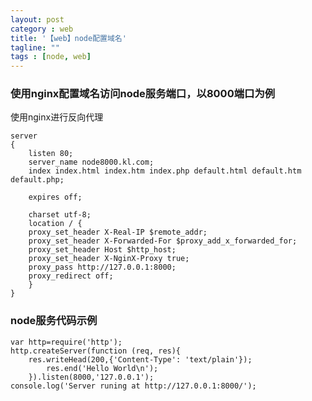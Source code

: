 ```yaml
---
layout: post
category : web
title: '【web】node配置域名'
tagline: ""
tags : [node, web]
---
```


### 使用nginx配置域名访问node服务端口，以8000端口为例

使用nginx进行反向代理

	server
    {
        listen 80;
        server_name node8000.kl.com;
        index index.html index.htm index.php default.html default.htm default.php;

        expires off;

        charset utf-8;
	    location / {
	    proxy_set_header X-Real-IP $remote_addr;
	    proxy_set_header X-Forwarded-For $proxy_add_x_forwarded_for;
	    proxy_set_header Host $http_host;
	    proxy_set_header X-NginX-Proxy true;
	    proxy_pass http://127.0.0.1:8000;
	    proxy_redirect off;
	    }
    }

<!--break-->

### node服务代码示例

	var http=require('http');
	http.createServer(function (req, res){
	    res.writeHead(200,{'Content-Type': 'text/plain'});
	        res.end('Hello World\n');
	    }).listen(8000,'127.0.0.1');
	console.log('Server runing at http://127.0.0.1:8000/');
